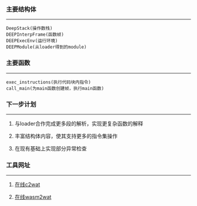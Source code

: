 ### 主要结构体

---

```
DeepStack(操作数栈)
DEEPInterpFrame(函数帧)
DEEPExecEnv(运行环境)
DEEPModule(从loader得到的module)
```

### 主要函数

---

```
exec_instructions(执行代码块内指令)
call_main(为main函数创建帧，执行main函数)
```

### 下一步计划

---

1. 与loader合作完成更多段的解析，实现更复杂函数的解释

2. 丰富结构体内容，使其支持更多的指令集操作

3. 在现有基础上实现部分异常检查

### 工具网址

---

1. [在线c2wat](https://mbebenita.github.io/WasmExplorer/)

2. [在线wasm2wat](https://webassembly.github.io/wabt/demo/wasm2wat/)

   
